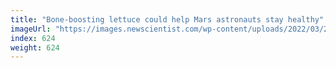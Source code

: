 ```yaml
---
title: "Bone-boosting lettuce could help Mars astronauts stay healthy"
imageUrl: "https://images.newscientist.com/wp-content/uploads/2022/03/21131940/SEI_94722869.jpg?width=600"
index: 624
weight: 624
---
```

